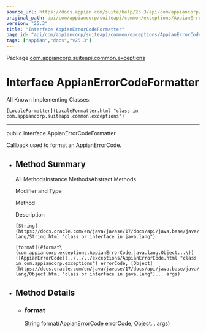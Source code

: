 ```yaml
---
source_url: https://docs.appian.com/suite/help/25.3/api/com/appiancorp/suiteapi/common/exceptions/AppianErrorCodeFormatter.html
original_path: api/com/appiancorp/suiteapi/common/exceptions/AppianErrorCodeFormatter.html
version: "25.3"
title: "Interface AppianErrorCodeFormatter"
page_id: "api/com/appiancorp/suiteapi/common/exceptions/AppianErrorCodeFormatter"
tags: ["appian","docs","v25.3"]
---
```



Package [com.appiancorp.suiteapi.common.exceptions](package-summary.html)

# Interface AppianErrorCodeFormatter

All Known Implementing Classes:

`[LocaleFormatter](LocaleFormatter.html "class in com.appiancorp.suiteapi.common.exceptions")`

* * *

public interface AppianErrorCodeFormatter

Callback used to format an AppianErrorCode.

-   ## Method Summary

    All MethodsInstance MethodsAbstract Methods

    Modifier and Type

    Method

    Description

    `[String](https://docs.oracle.com/en/java/javase/17/docs/api/java.base/java/lang/String.html "class or interface in java.lang")`

    `[format](#format\(com.appiancorp.exceptions.AppianErrorCode,java.lang.Object...\))([AppianErrorCode](../../../exceptions/AppianErrorCode.html "class in com.appiancorp.exceptions") errorCode, [Object](https://docs.oracle.com/en/java/javase/17/docs/api/java.base/java/lang/Object.html "class or interface in java.lang")... args)`

-   ## Method Details

    -   ### format

        [String](https://docs.oracle.com/en/java/javase/17/docs/api/java.base/java/lang/String.html "class or interface in java.lang") format([AppianErrorCode](../../../exceptions/AppianErrorCode.html "class in com.appiancorp.exceptions") errorCode, [Object](https://docs.oracle.com/en/java/javase/17/docs/api/java.base/java/lang/Object.html "class or interface in java.lang")... args)